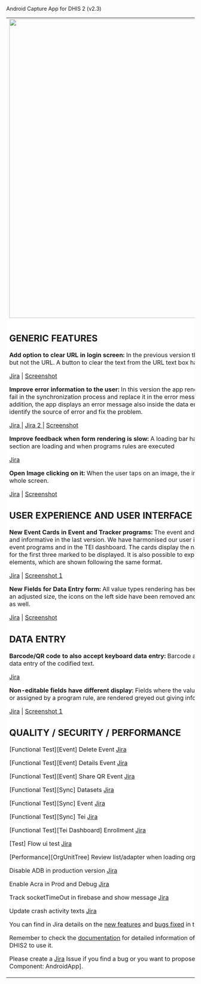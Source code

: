 Android Capture App for DHIS 2 (v2.3)

<table>
<tbody>
<tr>
<td>
<img src="https://s3-eu-west-1.amazonaws.com/content.dhis2.org/dhis2-android/android-chrome-384x384.png" width="800">
</td>
<td>The new <strong>DHIS2 Android App</strong> allows offline data capture across all DHIS2 data models. Data and metadata are automatically synchronized whenever there is internet access, always keeping the most relevant data for the logged user in the device.
The app is compatible and we support <strong>2.35</strong>, <strong>2.34</strong>, <strong>2.33</strong>.  And has no breaking changes with <strong>2.32</strong>, <strong>2.31</strong>, <strong>2.30</strong> and <strong>2.29</strong>.
</td>
</tr>
<tr>
<td colspan="2" bgcolor="white">

## GENERIC FEATURES

**Add option to clear URL in login screen:**  In the previous version the user could easily clear the username or password, but not the URL. A button to clear the text from the URL text box has been added to facilitate the login process.

[Jira](https://jira.dhis2.org/browse/ANDROAPP-3315) | [Screenshot](https://s3-eu-west-1.amazonaws.com/content.dhis2.org/dhis2-android/release+notes+2.3/Log+In.png)

**Improve error information to the user:**  In this version the app renders the name of the data elements or attributes which fail in the synchronization process and replace it in the error message by the name of the data element or the attribute. In addition, the app displays an error message also inside the data entry form, next to the affected field. This helps the user identify the source of error and fix the problem.

[Jira ](https://jira.dhis2.org/browse/ANDROAPP-2778) | [Jira 2 ](https://jira.dhis2.org/browse/ANDROAPP-3272) |  [Screenshot](https://s3-eu-west-1.amazonaws.com/content.dhis2.org/dhis2-android/release+notes+2.3/Error+message.png)

**Improve feedback when form rendering is slow:**  A loading bar has been added in the data entry forms when form or section are loading and when programs rules are executed

[Jira ](https://jira.dhis2.org/browse/ANDROAPP-3026)



**Open Image clicking on it:**  When the user taps on an image, the image is opened and displayed on the screen taking the whole screen.

[Jira](https://jira.dhis2.org/browse/ANDROAPP-2834) | [Screenshot](https://s3-eu-west-1.amazonaws.com/content.dhis2.org/dhis2-android/release+notes+2.3/Picture+Display.png)



## USER EXPERIENCE AND USER INTERFACE
**New Event Cards in Event and Tracker programs:**  The event and TEI cards have been improved and made more intuitive and informative in the last version. We have harmonised our user interface and brought this design to the lists of events in event programs and in the TEI   dashboard. The cards display the name of the attribute or data element next to the value for the first three marked to be displayed. It is also possible to expand the card to display the rest of the attributes or data elements, which are shown following the same format.

[Jira](https://jira.dhis2.org/browse/ANDROAPP-2766) | [Screenshot 1](https://s3-eu-west-1.amazonaws.com/content.dhis2.org/dhis2-android/release+notes+2.3/New+Event+Cards.png)

**New Fields for Data Entry form:** All value types rendering has been redefined. The images are fully displayed now with an adjusted size, the icons on the left side have been removed and the clear buttons have been added to all value types as well.

[Jira](https://jira.dhis2.org/browse/ANDROAPP-2917) | [Screenshot](https://s3-eu-west-1.amazonaws.com/content.dhis2.org/dhis2-android/release+notes+2.3/New+Entry+forms.png)


## DATA ENTRY
**Barcode/QR code to also accept keyboard data entry:** Barcode and QR code rendered fields will also accept manual data entry of the codified text.

[Jira](https://jira.dhis2.org/browse/ANDROAPP-3086)

**Non-editable fields have different display:** Fields where the value is auto-complete, either because it is auto-generated or assigned by a program rule, are rendered greyed out giving information to the user about the field not being editable.

[Jira](https://jira.dhis2.org/browse/ANDROAPP-2848) | [Screenshot 1](https://s3-eu-west-1.amazonaws.com/content.dhis2.org/dhis2-android/release+notes+2.3/Non+Editable+fields.png)




## QUALITY / SECURITY / PERFORMANCE

[Functional Test][Event] Delete Event [Jira](https://jira.dhis2.org/browse/ANDROAPP-3200)

[Functional Test][Event] Details Event [Jira](https://jira.dhis2.org/browse/ANDROAPP-3201)

[Functional Test][Event] Share QR Event [Jira](https://jira.dhis2.org/browse/ANDROAPP-3202)

[Functional Test][Sync] Datasets [Jira](https://jira.dhis2.org/browse/ANDROAPP-2995)

[Functional Test][Sync] Event [Jira](https://jira.dhis2.org/browse/ANDROAPP-2997)

[Functional Test][Sync] Tei [Jira](https://jira.dhis2.org/browse/ANDROAPP-2996)

[Functional Test][Tei Dashboard] Enrollment [Jira](https://jira.dhis2.org/browse/ANDROAPP-3199)

[Test] Flow ui test [Jira](https://jira.dhis2.org/browse/ANDROAPP-3321)

[Performance][OrgUnitTree] Review list/adapter when loading org units [Jira](https://jira.dhis2.org/browse/ANDROAPP-2945)

Disable ADB in production version [Jira ](https://jira.dhis2.org/browse/ANDROAPP-2998)

Enable Acra in Prod and Debug [Jira](https://jira.dhis2.org/browse/ANDROAPP-3334)

Track socketTimeOut in firebase and show message [Jira](https://jira.dhis2.org/browse/ANDROAPP-2868)

Update crash activity texts [Jira](https://jira.dhis2.org/browse/ANDROAPP-3347)


You can find in Jira details on the [new features](https://jira.dhis2.org/issues/?filter=11918) and [bugs fixed](https://jira.dhis2.org/issues/?filter=11919) in this version.

Remember to check the [documentation](https://www.dhis2.org/android-documentation) for detailed information of the features included in the App and how to configure DHIS2 to use it.

Please create a [Jira](https://jira.dhis2.org/secure/Dashboard.jspa) Issue if you find a bug or you want to propose a new functionality. \[Project: Android App for DHIS2 | Component: AndroidApp].

</td>
</tr>
</tbody>
</table>